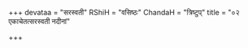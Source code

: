+++
devataa = "सरस्वती"
RShiH = "वसिष्ठः"
ChandaH = "त्रिष्टुप्"
title = "०२ एकाचेतत्सरस्वती नदीनां"

+++
